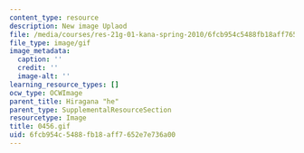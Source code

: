 ```yaml
---
content_type: resource
description: New image Uplaod
file: /media/courses/res-21g-01-kana-spring-2010/6fcb954c5488fb18aff7652e7e736a00_0456.gif
file_type: image/gif
image_metadata:
  caption: ''
  credit: ''
  image-alt: ''
learning_resource_types: []
ocw_type: OCWImage
parent_title: Hiragana "he"
parent_type: SupplementalResourceSection
resourcetype: Image
title: 0456.gif
uid: 6fcb954c-5488-fb18-aff7-652e7e736a00
---
```

